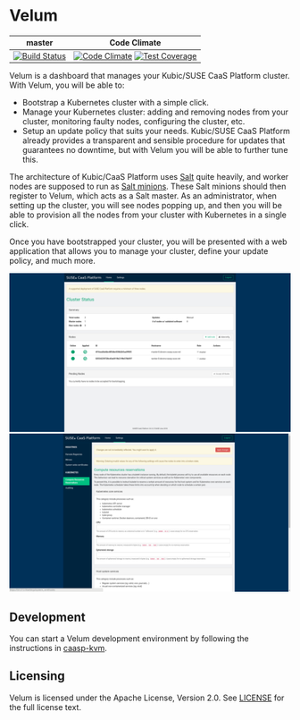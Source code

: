 # Velum

| master | Code Climate |
|--------|--------------|
| [![Build Status](https://travis-ci.org/kubic-project/velum.svg?branch=master)](https://travis-ci.org/kubic-project/velum) | [![Code Climate](https://codeclimate.com/github/kubic-project/velum/badges/gpa.svg)](https://codeclimate.com/github/kubic-project/velum) [![Test Coverage](https://codeclimate.com/github/kubic-project/velum/badges/coverage.svg)](https://codeclimate.com/github/kubic-project/velum/coverage) |

Velum is a dashboard that manages your Kubic/SUSE CaaS Platform cluster. With Velum, you will
be able to:

- Bootstrap a Kubernetes cluster with a simple click.
- Manage your Kubernetes cluster: adding and removing nodes from your cluster,
  monitoring faulty nodes, configuring the cluster, etc.
- Setup an update policy that suits your needs. Kubic/SUSE CaaS Platform already provides a
  transparent and sensible procedure for updates that guarantees no downtime,
  but with Velum you will be able to further tune this.

The architecture of Kubic/CaaS Platform uses [Salt](https://saltstack.com/) quite heavily,
and worker nodes are supposed to run as
[Salt minions](https://docs.saltstack.com/en/latest/ref/cli/salt-minion.html). These
Salt minions should then register to Velum, which acts as a Salt master. As an
administrator, when setting up the cluster, you will see nodes popping up, and
then you will be able to provision all the nodes from your cluster with Kubernetes
in a single click.

Once you have bootstrapped your cluster, you will be presented with a web
application that allows you to manage your cluster, define your update policy,
and much more.

![Velum Dashboard](https://raw.githubusercontent.com/kubic-project/community/master/assets/velum-dashboard.png)
![Velum Settings](https://raw.githubusercontent.com/kubic-project/community/master/assets/velum-settings.png)

## Development

You can start a Velum development environment by following the instructions in [caasp-kvm](https://github.com/kubic-project/automation/caasp-kvm).

## Licensing

Velum is licensed under the Apache License, Version 2.0. See
[LICENSE](https://github.com/kubic-project/velum/blob/master/LICENSE) for the
full license text.
